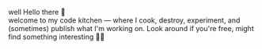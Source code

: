 well Hello there 👋\
welcome to my code kitchen ― where I cook, destroy, experiment, and (sometimes) publish what I'm working on. Look around if you're free, might find something interesting 👨‍🍳

